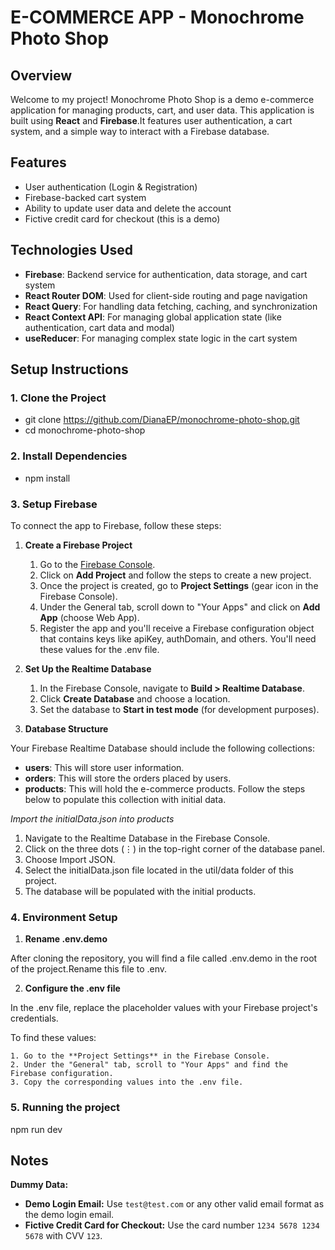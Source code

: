 # E-COMMERCE APP - Monochrome Photo Shop


## Overview

Welcome to my project! 
Monochrome Photo Shop is a demo e-commerce application for managing products, cart, and user data. This application is built using **React** and **Firebase**.It features user authentication, a cart system, and a simple way to interact with a Firebase database.

## Features

- User authentication (Login & Registration)
- Firebase-backed cart system
- Ability to update user data and delete the account
- Fictive credit card for checkout (this is a demo)

## Technologies Used

- **Firebase**: Backend service for authentication, data storage, and cart system
- **React Router DOM**: Used for client-side routing and page navigation
- **React Query**: For handling data fetching, caching, and synchronization
- **React Context API**: For managing global application state (like authentication, cart data and modal)
- **useReducer**: For managing complex state logic in the cart system

## Setup Instructions

### 1. Clone the Project

- git clone https://github.com/DianaEP/monochrome-photo-shop.git
- cd monochrome-photo-shop

### 2. Install Dependencies

- npm install

### 3. Setup Firebase

To connect the app to Firebase, follow these steps:

 1. **Create a Firebase Project**  
    1. Go to the [Firebase Console](https://console.firebase.google.com/).
    2. Click on **Add Project** and follow the steps to create a new project.
    3. Once the project is created, go to **Project Settings** (gear icon in the Firebase Console).
    4. Under the General tab, scroll down to "Your Apps" and click on **Add App** (choose Web App).
    5. Register the app and you'll receive a Firebase configuration object that contains keys like apiKey, authDomain, and others. You'll need these values for the .env file.

 2. **Set Up the Realtime Database**  
    1. In the Firebase Console, navigate to **Build > Realtime Database**.
    2. Click **Create Database** and choose a location.
    3. Set the database to **Start in test mode** (for development purposes).

3. **Database Structure**  

Your Firebase Realtime Database should include the following collections:

  - **users**: This will store user information.
  - **orders**: This will store the orders placed by users.
  - **products**: This will hold the e-commerce products. Follow the steps below to populate this collection with initial data.

*Import the initialData.json into products*
  1. Navigate to the Realtime Database in the Firebase Console.
  2. Click on the three dots (⋮) in the top-right corner of the database panel.
  3. Choose Import JSON.
  4. Select the initialData.json file located in the util/data folder of this project.
  5. The database will be populated with the initial products.

### 4. Environment Setup

1. **Rename .env.demo**

  After cloning the repository, you will find a file called .env.demo in the root of the project.Rename this file to .env.

2. **Configure the .env file**

  In the .env file, replace the placeholder values with your Firebase project's credentials.

  To find these values:

    1. Go to the **Project Settings** in the Firebase Console.
    2. Under the "General" tab, scroll to "Your Apps" and find the Firebase configuration.
    3. Copy the corresponding values into the .env file.

### 5. Running the project

npm run dev

## Notes

 **Dummy Data:**
  - **Demo Login Email:** Use `test@test.com` or any other valid email format as the demo login email.
  - **Fictive Credit Card for Checkout:** Use the card number `1234 5678 1234 5678` with CVV `123`.

